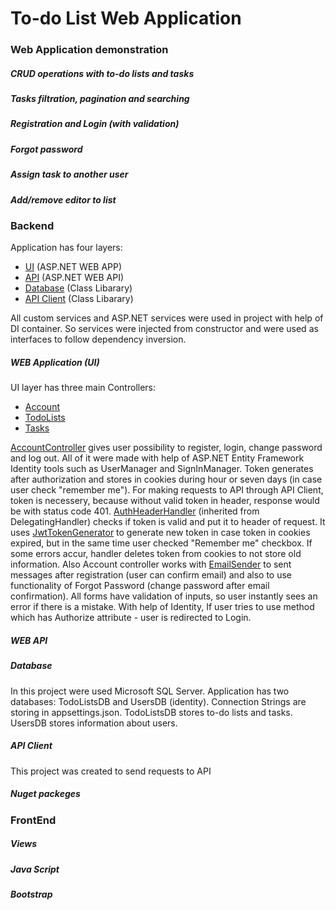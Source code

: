 # To-do List Web Application

### Web Application demonstration

##### CRUD operations with to-do lists and tasks

##### Tasks filtration, pagination and searching

##### Registration and Login (with validation)

##### Forgot password

##### Assign task to another user

##### Add/remove editor to list

### Backend

Application has four layers:
- [UI](./TodoListApp.WebApp) (ASP.NET WEB APP)
- [API](./TodoListApp.WebApi) (ASP.NET WEB API)
- [Database](./TodoListApp.Database) (Class Libarary)
- [API Client](./TodoListApp.ApiClient) (Class Libarary)

All custom services and ASP.NET services were used in project with help of DI container. So services were injected from constructor and were used as interfaces to follow dependency inversion.

##### WEB Application (UI)
UI layer has three main Controllers:
- [Account](./TodoListApp.WebApp/Controllers/AccountController.cs)
- [TodoLists](./TodoListApp.WebApp/Controllers/TodoListsController.cs)
- [Tasks](./TodoListApp.WebApp/Controllers/TasksController.cs)

[AccountController](./TodoListApp.WebApp/Controllers/AccountController.cs) gives user possibility to register, login, change password and log out. All of it were made with help of ASP.NET Entity Framework Identity tools such as UserManager and SignInManager. Token generates after authorization and stores in cookies during hour or seven days (in case user check "remember me"). For making requests to API through API Client, token is necessery, because without valid token in header, response would be with status code 401. [AuthHeaderHandler](./TodoListApp.WebApp/Handlers/AuthHeaderHandler.cs) (inherited from DelegatingHandler) checks if token is valid and put it to header of request. It uses [JwtTokenGenerator](./TodoListApp.WebApp/Helpers/JwtTokenGenerator.cs) to generate new token in case token in cookies expired, but in the same time user checked "Remember me" checkbox. If some errors accur, handler deletes token from cookies to not store old information. Also Account controller works with [EmailSender](./TodoListApp.WebApp/Services/EmailSender.cs) to sent messages after registration (user can confirm email) and also to use functionality of Forgot Password (change password after email confirmation). All forms have validation of inputs, so user instantly sees an error if there is a mistake. With help of Identity, If user tries to use method which has Authorize attribute - user is redirected to Login.

##### WEB API

##### Database
In this project were used Microsoft SQL Server. Application has two databases: TodoListsDB and UsersDB (identity). Connection Strings are storing in appsettings.json.
TodoListsDB stores to-do lists and tasks. UsersDB stores information about users.

##### API Client
This project was created to send requests to API

##### Nuget packeges

### FrontEnd

##### Views

##### Java Script

##### Bootstrap
